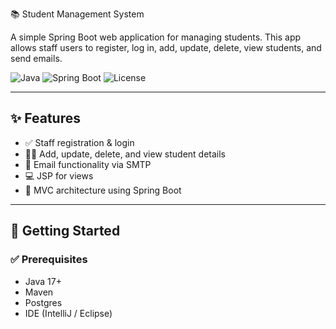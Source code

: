 📚 Student Management System

A simple Spring Boot web application for managing students. This app allows staff users to register, log in, add, update, delete, view students, and send emails.

![Java](https://img.shields.io/badge/Java-17-blue.svg)
![Spring Boot](https://img.shields.io/badge/Spring%20Boot-3.0-brightgreen)
![License](https://img.shields.io/badge/License-MIT-lightgrey.svg)

---

## ✨ Features

- ✅ Staff registration & login
- 🧑‍🎓 Add, update, delete, and view student details
- 📧 Email functionality via SMTP
- 💻 JSP for views
- 📂 MVC architecture using Spring Boot

---

## 🚀 Getting Started

### ✅ Prerequisites

- Java 17+
- Maven
- Postgres
- IDE (IntelliJ / Eclipse)
